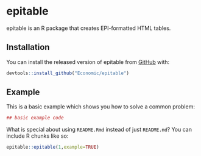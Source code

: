 
<!-- README.md is generated from README.Rmd. Please edit that file -->
epitable
========

epitable is an R package that creates EPI-formatted HTML tables.

Installation
------------

You can install the released version of epitable from [GitHub](https://github.com/Economic/epitable) with:

``` r
devtools::install_github("Economic/epitable")
```

Example
-------

This is a basic example which shows you how to solve a common problem:

``` r
## basic example code
```

What is special about using `README.Rmd` instead of just `README.md`? You can include R chunks like so:

``` r
epitable::epitable(1,example=TRUE)
```
